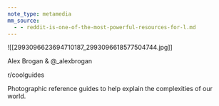 ```yaml
---
note_type: metamedia
mm_source:
  - - reddit-is-one-of-the-most-powerful-resources-for-l.md
---
```


![[2993096623694710187_2993096618577504744.jpg]]

Alex Brogan &
@_alexbrogan

r/coolguides

Photographic reference
guides to help explain
the complexities of our
world.

